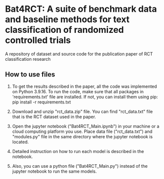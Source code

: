 # Bat4RCT: A suite of benchmark data and baseline methods for text classification of randomized controlled trials
A repository of dataset and source code for the publication paper of RCT classification research 

## How to use files  
1. To get the results described in the paper, all the code was implemented on Python 3.9.16. To run the code, make sure that all packages in 'requirements.txt' file are installed. If not, you can install them using pip: pip install -r requirements.txt 

2. Download and unzip "rct_data.zip" file. You can find "rct_data.txt" file that is the RCT dataset used in the paper. 
 
3. Open the jupyter notebook ("Bat4RCT_Main.ipynb") in your machine or a cloud computing platform you use. Place data file ("rct_data.txt") and "modules.py" file in the same directory where the jupyter notebook is located. 

4. Detailed instruction on how to run each model is described in the notebook.

5. Also, you can use a python file ("Bat4RCT_Main.py") instead of the jupyter notebook to run the same models.

